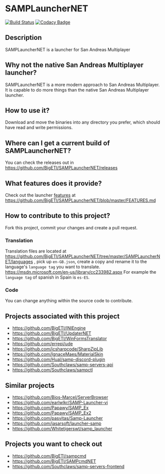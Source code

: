 # SAMPLauncherNET
[![Build Status](https://travis-ci.org/BigETI/SAMPLauncherNET.svg?branch=master)](https://travis-ci.org/BigETI/SAMPLauncherNET) [![Codacy Badge](https://api.codacy.com/project/badge/Grade/dd6f650fe9c141f88ae8d60f64712802)](https://www.codacy.com/app/BigETI/SAMPLauncherNET?utm_source=github.com&amp;utm_medium=referral&amp;utm_content=BigETI/SAMPLauncherNET&amp;utm_campaign=Badge_Grade)

## Description
SAMPLauncherNET is a launcher for San Andreas Multiplayer

## Why not the native San Andreas Multiplayer launcher?
SAMPLauncherNET is a more modern approach to San Andreas Multiplayer.
It is capable to do more things than the native San Andreas Multiplayer launcher.

## How to use it?
Download and move the binaries into any directory you prefer, which should have read and write permissions.

## Where can I get a current build of SAMPLauncherNET?
You can check the releases out in https://github.com/BigETI/SAMPLauncherNET/releases

## What features does it provide?
Check out the launcher [features](https://github.com/BigETI/SAMPLauncherNET/blob/master/FEATURES.md) at https://github.com/BigETI/SAMPLauncherNET/blob/master/FEATURES.md

## How to contribute to this project?
Fork this project, commit your changes and create a pull request.

### Translation
Translation files are located at https://github.com/BigETI/SAMPLauncherNET/tree/master/SAMPLauncherNET/languages ,
pick up `en-GB.json`, create a copy
and rename it to the language's `language tag` you want to translate.
https://msdn.microsoft.com/en-us/library/cc233982.aspx
For example the `language tag` of spanish in Spain is `es-ES`.

### Code
You can change anything within the source code to contribute.

## Projects associated with this project
- https://github.com/BigETI/INIEngine
- https://github.com/BigETI/UpdaterNET
- https://github.com/BigETI/WinFormsTranslator
- https://github.com/errepi/ude
- https://github.com/icsharpcode/SharpZipLib
- https://github.com/IgnaceMaes/MaterialSkin
- https://github.com/Hual/samp-discord-plugin
- https://github.com/Southclaws/samp-servers-api
- https://github.com/Southclaws/sampctl

## Similar projects
- https://github.com/Bios-Marcel/ServerBrowser
- https://github.com/earlwlkr/SAMP-Launcher-vi
- https://github.com/Papawy/SAMP_Ex
- https://github.com/Papawy/SAMP_Ex2
- https://github.com/pasvitas/Samp-Launcher
- https://github.com/jasarsoft/launcher-samp
- https://github.com/Whitetigerswt/samp_launcher

## Projects you want to check out
- https://github.com/BigETI/sampcmd
- https://github.com/BigETI/SAMPcmdNET
- https://github.com/Southclaws/samp-servers-frontend
